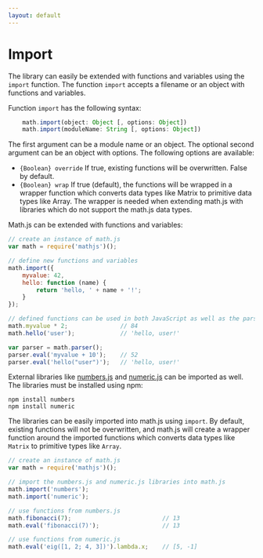 ```yaml
---
layout: default
---
```


# Import

The library can easily be extended with functions and variables using the
`import` function. The function `import` accepts a filename or an object with
functions and variables.

Function `import` has the following syntax:

```js
    math.import(object: Object [, options: Object])
    math.import(moduleName: String [, options: Object])
```

The first argument can be a module name or an object. The optional second
argument can be an object with options. The following options are available:

- `{Boolean} override`
  If true, existing functions will be overwritten. False by default.
- `{Boolean} wrap`
  If true (default), the functions will be wrapped in a wrapper function which
  converts data types like Matrix to primitive data types like Array.
  The wrapper is needed when extending math.js with libraries which do not
  support the math.js data types.

Math.js can be extended with functions and variables:

```js
// create an instance of math.js
var math = require('mathjs')();

// define new functions and variables
math.import({
    myvalue: 42,
    hello: function (name) {
        return 'hello, ' + name + '!';
    }
});

// defined functions can be used in both JavaScript as well as the parser
math.myvalue * 2;               // 84
math.hello('user');             // 'hello, user!'

var parser = math.parser();
parser.eval('myvalue + 10');    // 52
parser.eval('hello("user")');   // 'hello, user!'
```

External libraries like
[numbers.js](https://github.com/sjkaliski/numbers.js) and
[numeric.js](http://numericjs.com/) can be imported as well.
The libraries must be installed using npm:

    npm install numbers
    npm install numeric

The libraries can be easily imported into math.js using `import`. By default,
existing functions will not be overwritten, and math.js will create a wrapper
function around the imported functions which converts data types like `Matrix`
to primitive types like `Array`.

```js
// create an instance of math.js
var math = require('mathjs')();

// import the numbers.js and numeric.js libraries into math.js
math.import('numbers');
math.import('numeric');

// use functions from numbers.js
math.fibonacci(7);                          // 13
math.eval('fibonacci(7)');                  // 13

// use functions from numeric.js
math.eval('eig([1, 2; 4, 3])').lambda.x;    // [5, -1]
```
